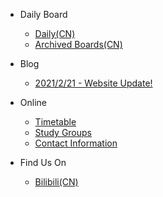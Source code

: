 - Daily Board
  - [Daily(CN)](db/dbtoday.md)
  - [Archived Boards(CN)](db/archived.md)
  
- Blog
  - [2021/2/21 - Website Update!](en/blog/newsite.md)
  
- Online
  - [Timetable](en/nsonline/timetable2021.md)
  - [Study Groups](en/nsonline/studygroups.md)
  - [Contact Information](en/nsonline/contactform.md)
 
- Find Us On
  - [Bilibili(CN)](https://m.bilibili.com/space/1668916597)